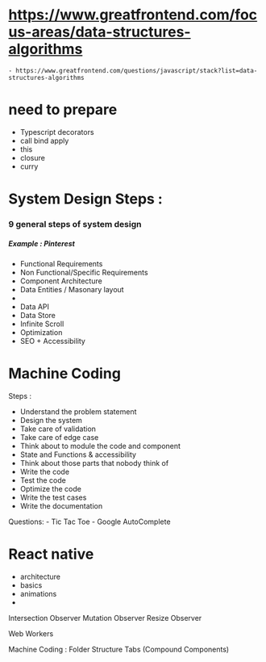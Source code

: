 # https://www.greatfrontend.com/focus-areas/data-structures-algorithms
    - https://www.greatfrontend.com/questions/javascript/stack?list=data-structures-algorithms 


# need to prepare
- Typescript decorators
- call bind apply
- this
- closure
- curry



# System Design Steps :
### 9 general steps of system design 
##### Example : Pinterest
- Functional Requirements
- Non Functional/Specific Requirements
- Component Architecture
-  Data Entities / Masonary layout
-
- Data API
- Data Store
- Infinite Scroll
- Optimization
- SEO + Accessibility



# Machine Coding

Steps :
- Understand the problem statement
- Design the system
- Take care of validation
- Take care of edge case
- Think about to module the code and component 
- State and Functions & accessibility
- Think about those parts that nobody think of
- Write the code
- Test the code
- Optimize the code
- Write the test cases
- Write the documentation


Questions:
    - Tic Tac Toe
    - Google AutoComplete 

# React  native
- architecture
- basics
- animations
- 


Intersection Observer
Mutation Observer
Resize Observer

Web Workers


Machine Coding :
Folder Structure
Tabs (Compound Components)